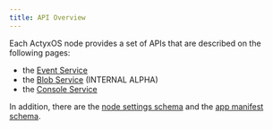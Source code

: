 ```yaml
---
title: API Overview
---
```


Each ActyxOS node provides a set of APIs that are described on the following pages:

- the [Event Service](event-service.md)
- the [Blob Service](blob-service.md) (INTERNAL ALPHA)
- the [Console Service](console-service.md)

In addition, there are the [node settings schema](node-settings-schema.md) and the [app manifest schema](app-manifest-schema.md).
